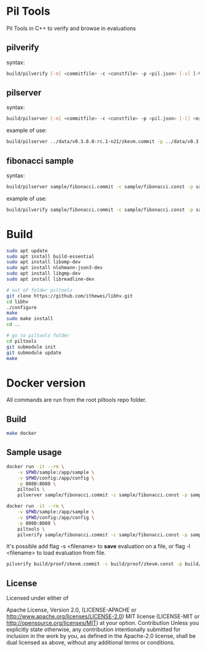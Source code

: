 # Pil Tools
Pil Tools in C++ to verify and browse in evaluations

## pilverify
syntax:
```sh
build/pilverify [-m] <commitfile> -c <constfile> -p <pil.json> [-v] [-V <verifyFileByOmegas>] [-j <verifyFileByPols>]
```
## pilserver
syntax:
```sh
build/pilserver [-m] <commitfile> -c <constfile> -p <pil.json> [-l] <exprfile> -C <serverConfig.conf>
```

example of use:
```sh
build/pilserver ../data/v0.3.0.0-rc.1-n21/zkevm.commit -p ../data/v0.3.0.0-rc.1-n21/main.pil.json -c ../data/v0.3.0.0-rc.1-n21/zkevm.const -l ../data/v0.3.0.0-rc.1-n21/zkevm.expr.bin -C config/server.conf
```

## fibonacci sample
syntax:
```sh
build/pilserver sample/fibonacci.commit -c sample/fibonacci.const -p sample/fibonacci_main.pil.json -u sample/fibonacci.input.json -C config/server.conf
```

example of use:
```sh
build/pilverify sample/fibonacci.commit -c sample/fibonacci.const -p sample/fibonacci_main.pil.json -u sample/fibonacci.input.json
```

# Build
```sh
sudo apt update
sudo apt install build-essential
sudo apt install libomp-dev
sudo apt install nlohmann-json3-dev
sudo apt install libgmp-dev
sudo apt install libreadline-dev

# out of folder piltools
git clone https://github.com/ithewei/libhv.git
cd libhv
./configure
make
sudo make install
cd ..

# go to piltools folder
cd piltools
git submodule init
git submodule update
make
```
# Docker version
All commands are run from the root piltools repo folder.

## Build
```sh
make docker
```

## Sample usage
```sh
docker run -it --rm \
    -v $PWD/sample:/app/sample \
    -v $PWD/config:/app/config \
    -p 8080:8080 \
    piltools \
    pilserver sample/fibonacci.commit -c sample/fibonacci.const -p sample/fibonacci_main.pil.json -u sample/fibonacci.input.json -C config/server.conf
```

```sh
docker run -it --rm \
    -v $PWD/sample:/app/sample \
    -v $PWD/config:/app/config \
    -p 8080:8080 \
    piltools \
    pilverify sample/fibonacci.commit -c sample/fibonacci.const -p sample/fibonacci_main.pil.json -u sample/fibonacci.input.json
```
It's possible add flag -s \<filename> to **save** evaluation on a file, or flag -l \<filename\> to load evaluation from file.
```sh
pilverify build/proof/zkevm.commit -c build/proof/zkevm.const -p build/proof/pil/main.pil.json -s build/proof/zkevm.expr
```
## License
Licensed under either of

Apache License, Version 2.0, (LICENSE-APACHE or http://www.apache.org/licenses/LICENSE-2.0)
MIT license (LICENSE-MIT or http://opensource.org/licenses/MIT) at your option.
Contribution
Unless you explicitly state otherwise, any contribution intentionally submitted for inclusion in the work by you, as defined in the Apache-2.0 license, shall be dual licensed as above, without any additional terms or conditions.
